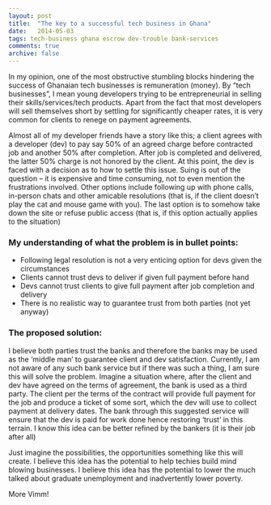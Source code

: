 ```yaml
---
layout: post
title:  "The key to a successful tech business in Ghana"
date:   2014-05-03
tags: tech-business ghana escrow dev-trouble bank-services
comments: true
archive: false
---
```


In my opinion, one of the most obstructive stumbling blocks hindering the success of Ghanaian tech businesses is remuneration (money). By “tech businesses”, I mean young developers trying to be entrepreneurial in selling their skills/services/tech products. Apart from the fact that most developers will sell themselves short by settling for significantly cheaper rates, it is very common for clients to renege on payment agreements.

Almost all of my developer friends have a story like this; a client agrees with a developer (dev) to pay say 50% of an agreed charge before contracted job and another 50% after completion. After job is completed and delivered, the latter 50% charge is not honored by the client. At this point, the dev is faced with a decision as to how to settle this issue. Suing is out of the question – it is expensive and time consuming, not to even mention the frustrations involved. Other options include following up with phone calls, in-person chats and other amicable resolutions (that is, if the client doesn’t play the cat and mouse game with you). The last option is to somehow take down the site or refuse public access (that is, if this option actually applies to the situation)


### My understanding of what the problem is in bullet points:

+ Following legal resolution is not a very enticing option for devs given the circumstances
+ Clients cannot trust devs to deliver if given full payment before hand
+ Devs cannot trust clients to give full payment after job completion and delivery
+ There is no realistic way to guarantee trust from both parties (not yet anyway)

### The proposed solution:

I believe both parties trust the banks and therefore the banks may be used as the ‘middle man’ to guarantee client and dev satisfaction. Currently, I am not aware of any such bank service but if there was such a thing, I am sure this will solve the problem. Imagine a situation where, after the client and dev have agreed on the terms of agreement, the bank is used as a third party. The client per the terms of the contract will provide full payment for the job and produce a ticket of some sort, which the dev will use to collect payment at delivery dates. The bank through this suggested service will ensure that the dev is paid for work done hence restoring ‘trust’ in this terrain. I know this idea can be better refined by the bankers (it is their job after all)

Just imagine the possibilities, the opportunities something like this will create. I believe this idea has the potential to help techies build mind blowing businesses. I believe this idea has the potential to lower the much talked about graduate unemployment and inadvertently lower poverty.

More Vimm!
